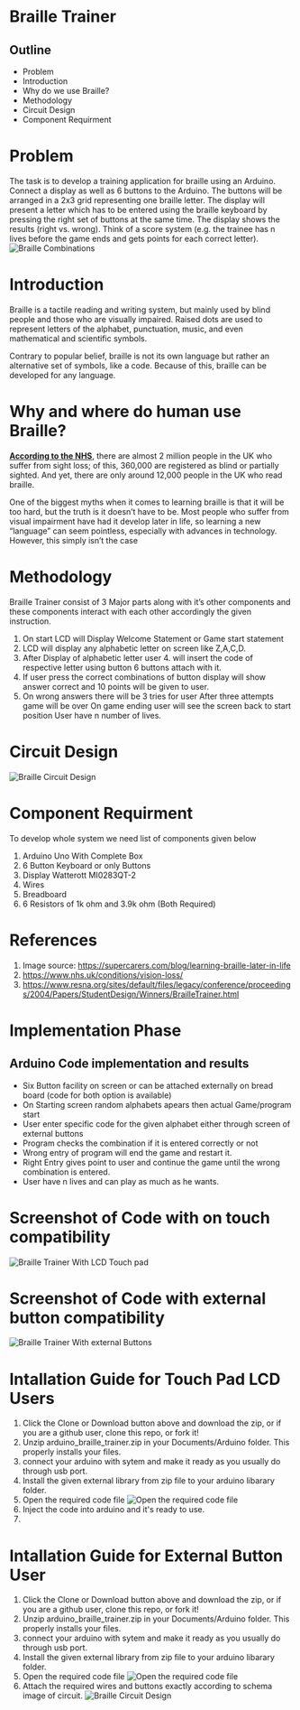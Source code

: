 # Braille Trainer

## Outline
- Problem
- Introduction
- Why do we use Braille?
- Methodology
- Circuit Design
- Component Requirment

# Problem
The task is to develop a training application for braille using an Arduino. Connect a display as well as 6 buttons to the Arduino. The buttons will be arranged in a 2x3 grid representing one braille letter. The display will present a letter which has to be entered using the braille keyboard by pressing the right set of buttons at the same time. The display shows the results (right vs. wrong). Think of a score system (e.g. the trainee has n lives before the game ends and gets points for each correct letter).<br/>
![Braille Combinations](images/braille_comb.jpg)<br/> 

# Introduction
Braille is a tactile reading and writing system, but mainly used by blind people and those who are visually impaired. Raised dots are used to represent letters of the alphabet, punctuation, music, and even mathematical and scientific symbols.

Contrary to popular belief, braille is not its own language but rather an alternative set of symbols, like a code. Because of this, braille can be developed for any language.

# Why and where do human use Braille?
__[According to the NHS](https://www.nhs.uk/conditions/vision-loss/)__, there are almost 2 million people in the UK who suffer from sight loss; of this, 360,000 are registered as blind or partially sighted. And yet, there are only around 12,000 people in the UK who read braille.

One of the biggest myths when it comes to learning braille is that it will be too hard, but the truth is it doesn’t have to be. Most people who suffer from visual impairment have had it develop later in life, so learning a new “language” can seem pointless, especially with advances in technology. However, this simply isn’t the case


# Methodology
Braille Trainer consist of 3 Major parts along with it’s other components and these components interact with each other accordingly the given instruction. 

1. On start LCD will Display Welcome Statement or Game start statement
2. LCD will display any alphabetic letter on screen like Z,A,C,D.
3. After Display of alphabetic letter user 4. will insert the code of respective letter using button 6 buttons attach with it.
4. If user press the correct combinations of button display will show answer correct and 10 points will be given to user.
5. On wrong answers there will be 3 tries for user After three attempts game will be over
On game ending user will see the screen back to start position
User have n number of lives.


# Circuit Design
![Braille Circuit Design](images/braille_bb.jpg)<br/>


# Component Requirment
To develop whole system we need list of components given below

1. Arduino Uno With Complete Box
2. 6 Button Keyboard or only Buttons
3. Display Watterott MI0283QT-2
4. Wires
5. Breadboard
6. 6 Resistors of 1k ohm and 3.9k ohm (Both Required)

# References
1. Image source: 
https://supercarers.com/blog/learning-braille-later-in-life
2. https://www.nhs.uk/conditions/vision-loss/
3. https://www.resna.org/sites/default/files/legacy/conference/proceedings/2004/Papers/StudentDesign/Winners/BrailleTrainer.html

# Implementation Phase
## Arduino Code implementation and results 
- Six Button facility on screen or can be attached externally on bread board (code for both option is available)
- On Starting screen random alphabets apears then actual Game/program start
- User enter specific code for the given alphabet either through screen of external buttons
- Program checks the combination if it is entered correctly or not 
- Wrong entry of program will end the game and restart it.
- Right Entry gives point to user and continue the game until the wrong combination is entered.
- User have n lives and can play as much as he wants.

# Screenshot of Code with on touch compatibility
![Braille Trainer With LCD Touch pad](images/brallie_lcd.png)<br/>

# Screenshot of Code with external button compatibility
![Braille Trainer With external Buttons](images/brallie_button.png)<br/>

# Intallation Guide for Touch Pad LCD Users
1. Click the Clone or Download button above and download the zip, or if you are a github user, clone this repo, or fork it!
2. Unzip arduino_braille_trainer.zip in your Documents/Arduino folder. This properly installs your files.
3. connect your arduino with sytem and make it ready as you usually do through usb port.
4. Install the given external library from zip file to your arduino libarary folder.
5. Open the required code file ![Open the required code file](images/file_open.png)
7. Inject the code into arduino and it's ready to use.
8. 
# Intallation Guide for External Button User
1. Click the Clone or Download button above and download the zip, or if you are a github user, clone this repo, or fork it!
2. Unzip arduino_braille_trainer.zip in your Documents/Arduino folder. This properly installs your files.
3. connect your arduino with sytem and make it ready as you usually do through usb port.
4. Install the given external library from zip file to your arduino libarary folder.
5. Open the required code file ![Open the required code file](images/file_open.png)
7. Attach the required wires and buttons exactly according to schema image of circuit. ![Braille Circuit Design](images/braille_bb.jpg)<br/>


